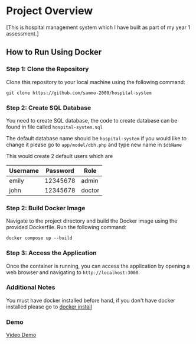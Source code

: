 # Project Overview

\[This is hospital management system which I have built as part of my year 1 assessment.\]

## How to Run Using Docker

### Step 1: Clone the Repository

Clone this repository to your local machine using the following command:

    git clone https://github.com/sammo-2000/hospital-system

### Step 2: Create SQL Database

You need to create SQL database, the code to create database can be found in file called `hospital-system.sql`

The default database name should be `hospital-system` if you would like to change it please go to `app/model/dbh.php` and type new name in `$dbName`

This would create 2 default users which are

| Username | Password | Role   |
| -------- | -------- | ------ |
| emily    | 12345678 | admin  |
| john     | 12345678 | doctor |

### Step 2: Build Docker Image

Navigate to the project directory and build the Docker image using the provided Dockerfile. Run the following command:

    docker compose up --build

### Step 3: Access the Application

Once the container is running, you can access the application by opening a web browser and navigating to `http://localhost:3000`.

### Additional Notes

You must have docker installed before hand, if you don't have docker installed please go to [docker install](https://docs.docker.com/engine/install/)

### Demo

[Video Demo](https://studio.youtube.com/video/suBTdgvTOvw/edit)

